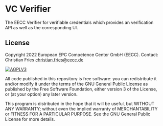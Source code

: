 # VC Verifier
The EECC Verifier for verifiable credentials which provides an verification API as well as the corresponding UI.



## License

Copyright 2022 European EPC Competence Center GmbH (EECC). Contact: Christian Fries <christian.fries@eecc.de>

<a href="https://www.gnu.org/licenses/agpl-3.0.html">
<img alt="AGPLV3" style="border-width:0" src="https://www.gnu.org/graphics/agplv3-with-text-162x68.png" /><br />
</a>

All code published in this repository is free software: you can redistribute it and/or modify it under the terms of the
GNU General Public License as published by the Free Software Foundation, either version 3 of the License, or
(at your option) any later version.
</a>

This program is distributed in the hope that it will be useful, but WITHOUT ANY WARRANTY; without even the implied
warranty of MERCHANTABILITY or FITNESS FOR A PARTICULAR PURPOSE. See the GNU General Public License for more details.
